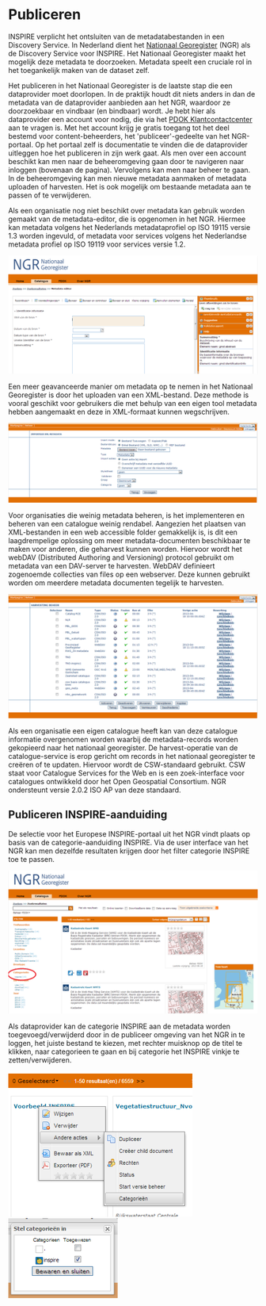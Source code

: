 # Publiceren

INSPIRE verplicht het ontsluiten van de metadatabestanden in een Discovery Service. In Nederland dient het [Nationaal Georegister](https://nationaalgeoregister.nl/geonetwork/srv/dut/catalog.search#/home) (NGR) als de Discovery Service voor INSPIRE. Het Nationaal Georegister maakt het mogelijk deze metadata te doorzoeken. Metadata speelt een cruciale rol in het toegankelijk maken van de dataset zelf.

Het publiceren in het Nationaal Georegister is de laatste stap die een dataprovider moet doorlopen. In de praktijk houdt dit niets anders in dan de metadata van de dataprovider aanbieden aan het NGR, waardoor ze doorzoekbaar en vindbaar (en bindbaar) wordt. Je hebt hier als dataprovider een account voor nodig, die via het [PDOK Klantcontactcenter](https://www.pdok.nl/contact) aan te vragen is. Met het account krijg je gratis toegang tot het deel bestemd voor content-beheerders, het 'publiceer'-gedeelte van het NGR-portaal. Op het portaal zelf is documentatie te vinden die de dataprovider uitleggen hoe het publiceren in zijn werk gaat. Als men over een account beschikt kan men naar de beheeromgeving gaan door te navigeren naar inloggen (bovenaan de pagina). Vervolgens kan men naar beheer te gaan. In de beheeromgeving kan men nieuwe metadata aanmaken of metadata uploaden of harvesten. Het is ook mogelijk om bestaande metadata aan te passen of te verwijderen.

Als een organisatie nog niet beschikt over metadata kan gebruik worden gemaakt van de metadata-editor, die is opgenomen in het NGR. Hiermee kan metadata volgens het Nederlands metadataprofiel op ISO 19115 versie 1.3 worden ingevuld, of metadata voor services volgens het Nederlandse metadata profiel op ISO 19119 voor services versie 1.2.

![ngr_editor](media/NGR2_editor2.png "Metadata-editor van het NGR.")

Een meer geavanceerde manier om metadata op te nemen in het Nationaal Georegister is door het uploaden van een XML-bestand. Deze methode is vooral geschikt voor gebruikers die met behulp van een eigen tool metadata hebben aangemaakt en deze in XML-formaat kunnen wegschrijven.

![ngr_xml](media/NGR2_xml_upload2.png "Importeren van XML-metadata in het NGR.")

Voor organisaties die weinig metadata beheren, is het implementeren en beheren van een catalogue weinig rendabel. Aangezien het plaatsen van XML-bestanden in een web accessible folder gemakkelijk is, is dit een laagdrempelige oplossing om meer metadata-documenten beschikbaar te maken voor anderen, die geharvest kunnen worden. Hiervoor wordt het webDAV (Distributed Authoring and Versioning) protocol gebruikt om metadata van een DAV-server te harvesten. WebDAV definieert zogenoemde collecties van files op een webserver. Deze kunnen gebruikt worden om meerdere metadata documenten tegelijk te
harvesten.

![webdav](media/NGR2_harvesting2.png "")

Als een organisatie een eigen catalogue heeft kan van deze catalogue informatie overgenomen worden waarbij de metadata-records worden gekopieerd naar het nationaal georegister. De harvest-operatie van de catalogue-service is erop gericht om records in het nationaal georegister te creëren of te updaten. Hiervoor wordt de CSW-standaard gebruikt. CSW staat voor Catalogue Services for the Web en is een zoek-interface voor catalogues ontwikkeld door het Open Geospatial Consortium. NGR ondersteunt versie 2.0.2 ISO AP van deze standaard.

## Publiceren INSPIRE-aanduiding

De selectie voor het Europese INSPIRE-portaal uit het NGR vindt plaats op basis van de categorie-aanduiding INSPIRE. Via de user interface van het NGR kan men dezelfde resultaten krijgen door het filter categorie INSPIRE toe te passen.

![categorie](media/Inspire_categorie.png "Filteren op INSPIRE in het NGR.")

Als dataprovider kan de categorie INSPIRE aan de metadata worden toegevoegd/verwijderd door in de publiceer omgeving van het NGR in te loggen, het juiste bestand te kiezen, met rechter muisknop op de titel te klikken, naar categorieen te gaan en bij categorie het INSPIRE vinkje te zetten/verwijderen.

![categorie_maken](media/Categorie_INSPIRE_maken.png "Categorie INSPIRE toevoegen aan dataset in het NGR.")
![categorie_selecteren](media/Categorie_INSPIRE_selecteren.png "Categorie INSPIRE selecteren in het NGR.")